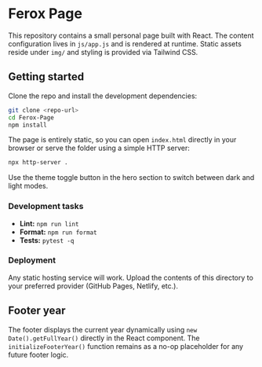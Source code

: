 # Ferox Page

This repository contains a small personal page built with React. The content configuration lives in `js/app.js` and is rendered at runtime. Static assets reside under `img/` and styling is provided via Tailwind CSS.

## Getting started

Clone the repo and install the development dependencies:

```bash
git clone <repo-url>
cd Ferox-Page
npm install
```

The page is entirely static, so you can open `index.html` directly in your browser or serve the folder using a simple HTTP server:

```bash
npx http-server .
```

Use the theme toggle button in the hero section to switch between dark and light modes.

### Development tasks

- **Lint:** `npm run lint`
- **Format:** `npm run format`
- **Tests:** `pytest -q`

### Deployment

Any static hosting service will work. Upload the contents of this directory to your preferred provider (GitHub Pages, Netlify, etc.).

## Footer year

The footer displays the current year dynamically using `new Date().getFullYear()` directly in the React component. The `initializeFooterYear()` function remains as a no-op placeholder for any future footer logic.
